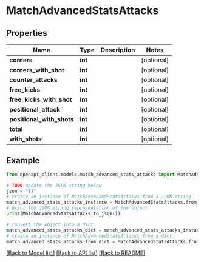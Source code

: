 # MatchAdvancedStatsAttacks


## Properties

Name | Type | Description | Notes
------------ | ------------- | ------------- | -------------
**corners** | **int** |  | [optional] 
**corners_with_shot** | **int** |  | [optional] 
**counter_attacks** | **int** |  | [optional] 
**free_kicks** | **int** |  | [optional] 
**free_kicks_with_shot** | **int** |  | [optional] 
**positional_attack** | **int** |  | [optional] 
**positional_with_shots** | **int** |  | [optional] 
**total** | **int** |  | [optional] 
**with_shots** | **int** |  | [optional] 

## Example

```python
from openapi_client.models.match_advanced_stats_attacks import MatchAdvancedStatsAttacks

# TODO update the JSON string below
json = "{}"
# create an instance of MatchAdvancedStatsAttacks from a JSON string
match_advanced_stats_attacks_instance = MatchAdvancedStatsAttacks.from_json(json)
# print the JSON string representation of the object
print(MatchAdvancedStatsAttacks.to_json())

# convert the object into a dict
match_advanced_stats_attacks_dict = match_advanced_stats_attacks_instance.to_dict()
# create an instance of MatchAdvancedStatsAttacks from a dict
match_advanced_stats_attacks_from_dict = MatchAdvancedStatsAttacks.from_dict(match_advanced_stats_attacks_dict)
```
[[Back to Model list]](../README.md#documentation-for-models) [[Back to API list]](../README.md#documentation-for-api-endpoints) [[Back to README]](../README.md)


